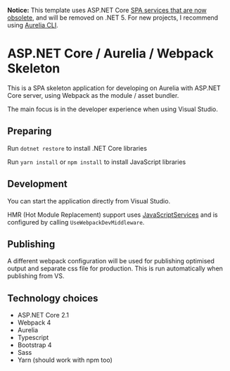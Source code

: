 **Notice:** This template uses ASP.NET Core [SPA services that are now obsolete](https://github.com/dotnet/aspnetcore/issues/12890), and will be removed on .NET 5. For new projects, I recommend using [Aurelia CLI](https://aurelia.io/docs/cli/basics).

# ASP.NET Core / Aurelia / Webpack Skeleton

This is a SPA skeleton application for developing on Aurelia with ASP.NET Core server, using Webpack as the module / asset bundler.

The main focus is in the developer experience when using Visual Studio.

## Preparing

Run `dotnet restore` to install .NET Core libraries

Run `yarn install` or `npm install` to install JavaScript libraries

## Development

You can start the application directly from Visual Studio.

HMR (Hot Module Replacement) support uses [JavaScriptServices](https://github.com/aspnet/JavaScriptServices) and is configured by calling `UseWebpackDevMiddleware`.

## Publishing

A different webpack configuration will be used for publishing optimised output and separate css file for production. This is run automatically when publishing from VS.

## Technology choices

- ASP.NET Core 2.1
- Webpack 4
- Aurelia
- Typescript
- Bootstrap 4
- Sass
- Yarn (should work with npm too)
